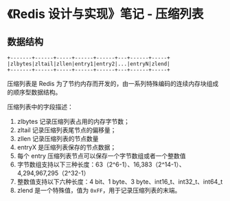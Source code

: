 # 《Redis 设计与实现》笔记 - 压缩列表

## 数据结构

```plain text
+-------+------+-----+------+------+---+------+-----+
|zlbytes|zltail|zllen|entry1|entry2|...|entryN|zlend|
+-------+------+-----+------+------+---+------+-----+
```

压缩列表是 Redis 为了节约内存而开发的，由一系列特殊编码的连续内存块组成的顺序型数据结构。

压缩列表中的字段描述：

1. zlbytes 记录压缩列表占用的内存字节数；
2. zltail 记录压缩列表尾节点的偏移量；
3. zllen 记录压缩列表的节点数量
4. entryX 是压缩列表保存的节点数据；
5. 每个 entry 压缩列表节点可以保存一个字节数组或者一个整数值
6. 字节数组支持以下三种长度：63（2^6-1）、16,383（2^14-1）、4,294,967,295（2^32-1）
7. 整数值支持以下六种长度：4 bit、1 byte、3 byte、int16_t、int32_t、int64_t
8. zlend 是一个特殊值，值为 `0xFF`，用于记录压缩列表的末端。
